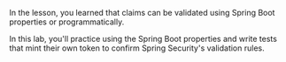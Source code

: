 In the lesson, you learned that claims can be validated using Spring Boot properties or programmatically.

In this lab, you'll practice using the Spring Boot properties and write tests that mint their own token to confirm Spring Security's validation rules.
